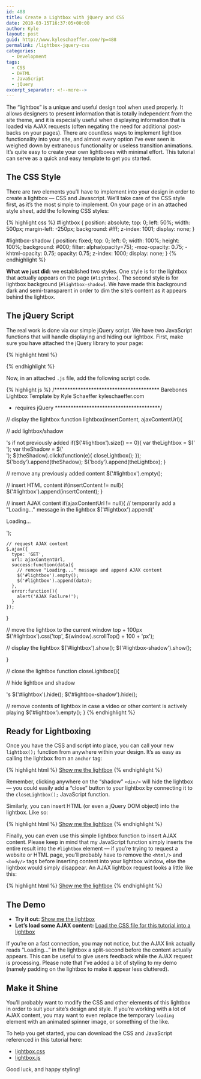 ```yaml
---
id: 488
title: Create a Lightbox with jQuery and CSS
date: 2010-03-15T16:37:05+00:00
author: Kyle
layout: post
guid: http://www.kyleschaeffer.com/?p=488
permalink: /lightbox-jquery-css
categories:
  - Development
tags:
  - CSS
  - DHTML
  - JavaScript
  - jQuery
excerpt_separator: <!--more-->
---
```

The “lightbox” is a unique and useful design tool when used properly. It allows designers to present information that is totally independent from the site theme, and it is especially useful when displaying information that is loaded via AJAX requests (often negating the need for additional post-backs on your pages). There are countless ways to implement lightbox functionality into your site, and almost every option I’ve ever seen is weighed down by extraneous functionality or useless transition animations. It’s quite easy to create your own lightboxes with minimal effort. This tutorial can serve as a quick and easy template to get you started.<!--more-->

## The CSS Style

There are _two_ elements you’ll have to implement into your design in order to create a lightbox — CSS and Javascript. We’ll take care of the CSS style first, as it’s the most simple to implement. On your page or in an attached style sheet, add the following CSS styles:

{% highlight css %}
#lightbox {
  position: absolute;
  top: 0;
  left: 50%;
  width: 500px;
  margin-left: -250px;
  background: #fff;
  z-index: 1001;
  display: none;
}

#lightbox-shadow {
  position: fixed;
  top: 0;
  left: 0;
  width: 100%;
  height: 100%;
  background: #000;
  filter: alpha(opacity=75);
  -moz-opacity: 0.75;
  -khtml-opacity: 0.75;
  opacity: 0.75;
  z-index: 1000;
  display: none;
}
{% endhighlight %}

**What we just did:** we established two styles. One style is for the lightbox that actually appears on the page (`#lightbox`). The second style is for lightbox background (`#lightbox-shadow`). We have made this background dark and semi-transparent in order to dim the site’s content as it appears behind the lightbox.

## The jQuery Script

The real work is done via our simple jQuery script. We have two JavaScript functions that will handle displaying and hiding our lightbox. First, make sure you have attached the jQuery library to your page:

{% highlight html %}
<script type="text/javascript" src="https://ajax.googleapis.com/ajax/libs/jquery/1.4.2/jquery.min.js"></script>
{% endhighlight %}

Now, in an attached `.js` file, add the following script code.

{% highlight js %}
/****************************************
  Barebones Lightbox Template
  by Kyle Schaeffer
  kyleschaeffer.com
  * requires jQuery
****************************************/

// display the lightbox
function lightbox(insertContent, ajaxContentUrl){

  // add lightbox/shadow <div/>'s if not previously added
  if($('#lightbox').size() == 0){
    var theLightbox = $('<div id="lightbox"/>');
    var theShadow = $('<div id="lightbox-shadow"/>');
    $(theShadow).click(function(e){
      closeLightbox();
    });
    $('body').append(theShadow);
    $('body').append(theLightbox);
  }

  // remove any previously added content
  $('#lightbox').empty();

  // insert HTML content
  if(insertContent != null){
    $('#lightbox').append(insertContent);
  }

  // insert AJAX content
  if(ajaxContentUrl != null){
    // temporarily add a "Loading..." message in the lightbox
    $('#lightbox').append('<p class="loading">Loading...</p>');

    // request AJAX content
    $.ajax({
      type: 'GET',
      url: ajaxContentUrl,
      success:function(data){
        // remove "Loading..." message and append AJAX content
        $('#lightbox').empty();
        $('#lightbox').append(data);
      },
      error:function(){
        alert('AJAX Failure!');
      }
    });
  }

  // move the lightbox to the current window top + 100px
  $('#lightbox').css('top', $(window).scrollTop() + 100 + 'px');

  // display the lightbox
  $('#lightbox').show();
  $('#lightbox-shadow').show();

}

// close the lightbox
function closeLightbox(){

  // hide lightbox and shadow <div/>'s
  $('#lightbox').hide();
  $('#lightbox-shadow').hide();

  // remove contents of lightbox in case a video or other content is actively playing
  $('#lightbox').empty();
}
{% endhighlight %}

## Ready for Lightboxing

Once you have the CSS and script into place, you can call your new `lightbox();` function from anywhere within your design. It’s as easy as calling the lightbox from an `anchor` tag:

{% highlight html %}
<a href="javascript:lightbox('Hello!');">Show me the lightbox</a>
{% endhighlight %}

Remember, clicking anywhere on the “shadow” `<div/>` will hide the lightbox — you could easily add a “close” button to your lightbox by connecting it to the `closeLightbox();` JavaScript function.

Similarly, you can insert HTML (or even a jQuery DOM object) into the lightbox. Like so:

{% highlight html %}
<a href="javascript:lightbox('<p><strong>Rich</strong> content works too!</p>');">Show me the lightbox</a>
{% endhighlight %}

Finally, you can even use this simple lightbox function to insert AJAX content. Please keep in mind that my JavaScript function simply inserts the entire result into the `#lightbox` element — if you’re trying to request a website or HTML page, you’ll probably have to remove the `<html/>` and `<body/>` tags before inserting content into your lightbox window, else the lightbox would simply disappear. An AJAX lightbox request looks a little like this:

{% highlight html %}
<a href="javascript:lightbox(null, 'https://foo.com/readme.txt');">Show me the lightbox</a>
{% endhighlight %}

## The Demo

  * **Try it out:** <a href="javascript:lightbox('Hello, lightbox.');">Show me the lightbox</a>
  * **Let’s load some AJAX content:** <a href="javascript:lightbox(null, '/assets/css/lightbox.css');">Load the CSS file for this tutorial into a lightbox</a>

If you’re on a fast connection, you may not notice, but the AJAX link actually reads “Loading&hellip;” in the lightbox a split-second before the content actually appears. This can be useful to give users feedback while the AJAX request is processing. Please note that I’ve added a bit of styling to my demo (namely padding on the lightbox to make it appear less cluttered).

## Make it Shine

You’ll probably want to modify the CSS and other elements of this lightbox in order to suit your site’s design and style. If you’re working with a lot of AJAX content, you may want to even replace the temporary `loading` element with an animated spinner image, or something of the like.

To help you get started, you can download the CSS and JavaScript referenced in this tutorial here:

  * [lightbox.css](/assets/css/lightbox.css)
  * [lightbox.js](/assets/js/lightbox.js)

Good luck, and happy styling!

<script type='text/javascript' src='//ajax.googleapis.com/ajax/libs/jquery/1.10.2/jquery.min.js?ver=1.10.2'></script>
<script src="/assets/js/lightbox.js" type="text/javascript"></script>
<link rel="stylesheet" href="/assets/css/lightbox.css" />
